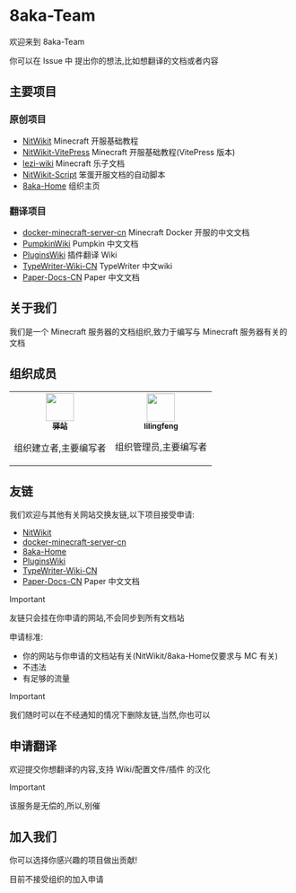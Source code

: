 # 8aka-Team

欢迎来到 8aka-Team

你可以在 Issue 中 提出你的想法,比如想翻译的文档或者内容

## 主要项目

### 原创项目

* [NitWikit](https://github.com/8aka-Team/NitWikit) Minecraft 开服基础教程
* [NitWikit-VitePress](https://github.com/8aka-Team/NitWikit-VitePress) Minecraft 开服基础教程(VitePress 版本)
* [lezi-wiki](https://github.com/8aka-Team/lezi-wiki) Minecraft 乐子文档
* [NitWikit-Script](https://github.com/8aka-Team/NitWiki-Script) 笨蛋开服文档的自动脚本
* [8aka-Home](https://github.com/8aka-Team/8aka-Home) 组织主页

### 翻译项目

* [docker-minecraft-server-cn](https://github.com/8aka-Team/docker-minecraft-server-cn) Minecraft Docker 开服的中文文档
* [PumpkinWiki](https://github.com/8aka-Team/Pumpkin-Website-CN) Pumpkin 中文文档
* [PluginsWiki](https://github.com/8aka-Team/PluginsWiki) 插件翻译 Wiki
* [TypeWriter-Wiki-CN](https://github.com/8aka-Team/TypeWriter-Wiki-CN) TypeWriter 中文wiki
* [Paper-Docs-CN](https://github.com/8aka-Team/PaperMC-docs-CN) Paper 中文文档

## 关于我们

我们是一个 Minecraft 服务器的文档组织,致力于编写与 Minecraft 服务器有关的文档

## 组织成员

<table>
  <tr>
    <!-- Yi zhan -->
    <td align="center">
      <a href="https://github.com/postyizhan"
        ><img
          src="https://avatars.githubusercontent.com/u/97342038"
          width="50px;"
          alt=""
        /><br /><sub><b>驿站</b></sub></a
      >
      <p>组织建立者,主要编写者</p>
    </td>
  <!-- lilingfeng -->
    <td align="center">
      <a href="https://github.com/lilingfengdev"
        ><img
          src="https://avatars.githubusercontent.com/u/145678359"
          width="50px;"
          alt=""
        /><br /><sub><b>lilingfeng</b></sub></a>
      <p>组织管理员,主要编写者</p>
    </td>
</table>

## 友链

我们欢迎与其他有关网站交换友链,以下项目接受申请:

* [NitWikit](https://github.com/8aka-Team/NitWikit)
* [docker-minecraft-server-cn](https://github.com/8aka-Team/docker-minecraft-server-cn) 
* [8aka-Home](https://github.com/8aka-Team/8aka-Home) 
* [PluginsWiki](https://github.com/8aka-Team/PluginsWiki) 
* [TypeWriter-Wiki-CN](https://github.com/8aka-Team/TypeWriter-Wiki-CN)
* [Paper-Docs-CN](https://github.com/8aka-Team/PaperMC-docs-CN) Paper 中文文档


> [!IMPORTANT]
> 友链只会挂在你申请的网站,不会同步到所有文档站

申请标准:

* 你的网站与你申请的文档站有关(NitWikit/8aka-Home仅要求与 MC 有关)
* 不违法
* 有足够的流量

> [!IMPORTANT]
> 我们随时可以在不经通知的情况下删除友链,当然,你也可以

## 申请翻译

欢迎提交你想翻译的内容,支持 Wiki/配置文件/插件 的汉化

> [!IMPORTANT]
> 该服务是无偿的,所以,别催

## 加入我们

你可以选择你感兴趣的项目做出贡献!

目前不接受组织的加入申请